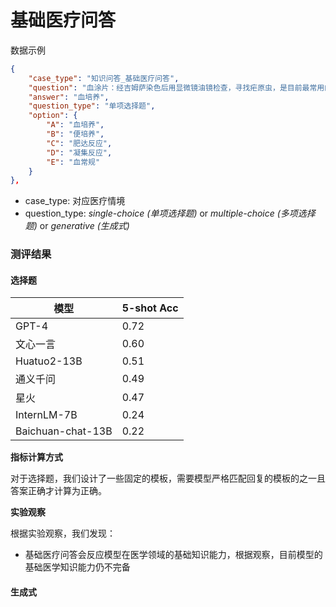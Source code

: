 # 基础医疗问答 

数据示例

```json
{
    "case_type": "知识问答_基础医疗问答",
    "question": "血涂片：经吉姆萨染色后用显微镜油镜检查，寻找疟原虫，是目前最常用的方法，具有确定诊断及判断疟原虫密度的重要意义。骨髓涂片的阳性率稍高于外周血涂片。伤寒确诊方法是（　　）。",
    "answer": "血培养",
    "question_type": "单项选择题",
    "option": {
        "A": "血培养",
        "B": "便培养",
        "C": "肥达反应",
        "D": "凝集反应",
        "E": "血常规"
    }
},
```
- case_type: 对应医疗情境
- question_type: *single-choice (单项选择题)* or *multiple-choice (多项选择题)* or *generative (生成式)*

### 测评结果
#### 选择题
| 模型| 5-shot Acc |
|------|------------|
|GPT-4|0.72|
|文心一言|0.60|
|Huatuo2-13B|0.51|
|通义千问|0.49|
|星火|0.47|
|InternLM-7B|0.24|
|Baichuan-chat-13B|0.22|

**指标计算方式**

对于选择题，我们设计了一些固定的模板，需要模型严格匹配回复的模板的之一且答案正确才计算为正确。

**实验观察**

根据实验观察，我们发现：
- 基础医疗问答会反应模型在医学领域的基础知识能力，根据观察，目前模型的基础医学知识能力仍不完备


#### 生成式
